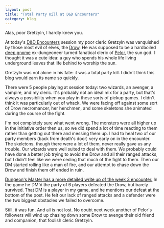 ```yaml
---
layout: post
title: "Total Party Kill at D&D Encounters"
category: blog
---
```


Alas, poor Gretzyln, I hardly knew you.

At today's [D&D Encounters][1] session my poor cleric Gretzyln was vanquished by those most evil of elves, the [Drow][2]. He was supposed to be a hardboiled [deep gnome][3] ex-dungeoneer turned fanatical cleric of [Pelor][4], the sun god. I thought it was a cute idea: a guy who spends his whole life living underground leaves that life behind to worship the sun.

Gretzyln was not alone in his fate: it was a total party kill. I didn't think this blog would earn its name so quickly.

There were 5 people playing at session today: two wizards, an avenger, a vampire, and my cleric. It's probably not an ideal mix for a party, but that's always a possibility when you play in these sorts of pickup games. I didn't think it was particularly out of whack. We were facing off against some sort of Drow necromancer, her henchmen, and some skeletons she animated during the course of the fight.

I'm not completely sure what went wrong. The monsters were all higher up in the initiative order then us, so we did spend a lot of time reacting to them rather than getting out there and messing them up. I had to heal two of our party members (back from death's door) very early on in the encounter. The skeletons, though there were a lot of them, never really gave us any trouble. Our wizards were well suited to deal with them. We probably could have done a better job trying to avoid the Drow and all their ranged attacks, but I didn't feel like we were ceding that much of the fight to them. Then our DM started rolling like a man of fire, and our attempt to chase down the Drow and finish them off ended in ruin.

[Dungeon's Master has a more detailed write up of the week 3 encounter.][5] In the game he DM'd the party of 6 players defeated the Drow, but barely survived. That DM is a player in my game, and he mentions our defeat at the bottom of the post. He felt our lack of ranged attacks and a defender were the two biggest obstacles we failed to overcome.

Still, it was fun. And all is not lost. No doubt next week another of Pelor's followers will wind up chasing down some Drow to avenge their old friend and companion, that foolish cleric Gretzyln.


[1]: /blog/dnd-encounters
[2]: http://en.wikipedia.org/wiki/Drow_(Dungeons_%26_Dragons)
[3]: http://en.wikipedia.org/wiki/Svirfneblin
[4]: http://en.wikipedia.org/wiki/Pelor
[5]: http://dungeonsmaster.com/2012/06/dd-encounters-web-of-the-spider-queen-week-3/

